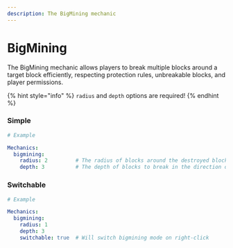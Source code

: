 ```yaml
---
description: The BigMining mechanic
---
```


# BigMining

The BigMining mechanic allows players to break multiple blocks around a target block efficiently, respecting protection rules, unbreakable blocks, and player permissions.

{% hint style="info" %}
`radius` and `depth` options are required!
{% endhint %}

### Simple

```yaml
# Example

Mechanics:
  bigmining:
    radius: 2         # The radius of blocks around the destroyed block to break.
    depth: 3          # The depth of blocks to break in the direction of mining.
```

### Switchable

```yaml
# Example

Mechanics:
  bigmining:
    radius: 1
    depth: 3
    switchable: true  # Will switch bigmining mode on right-click
```
